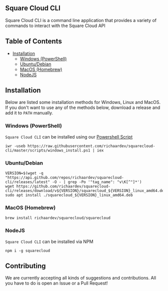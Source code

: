 ## Square Cloud CLI
Square Cloud CLI is a command line application that provides a variety of commands to interact with the Square Cloud API

## Table of Contents
- [Installation](#installation)
  - [Windows (PowerShell)](#windows-powershell)
  - [Ubuntu/Debian](#ubuntudebian)
  - [MacOS (Homebrew)](#macos-homebrew)
  - [NodeJS](#nodejs)

## Installation
Below are listed some installation methods for Windows, Linux and MacOS. 
If you don't want to use any of the methods below, download a release and add it to `PATH` manually.

### Windows (PowerShell)
`Square Cloud CLI` can be installed using our [Powershell Script](https://github.com/richaardev/squarecloud-cli/master/windows_install.ps1)
```shell
iwr -useb https://raw.githubusercontent.com/richaardev/squarecloud-cli/master/scripts/windows_install.ps1 | iex
```
### Ubuntu/Debian
```shell
VERSION=$(wget -q "https://api.github.com/repos/richaardev/squarecloud-cli/releases/latest" -O - | grep -Po '"tag_name": "v\K[^"]*')
wget https://github.com/richaardev/squarecloud-cli/releases/download/v${VERSION}/squarecloud_${VERSION}_linux_amd64.deb
sudo apt install ./squarecloud_${VERSION}_linux_amd64.deb
```

### MacOS (Homebrew)
```shell
brew install richaardev/squarecloud/squarecloud
```

### NodeJS
`Square Cloud CLI` can be installed via NPM
```shell
npm i -g squarecloud
```

## Contributing
We are currently accepting all kinds of suggestions and contributions. All you have to do is open an Issue or a Pull Request!
